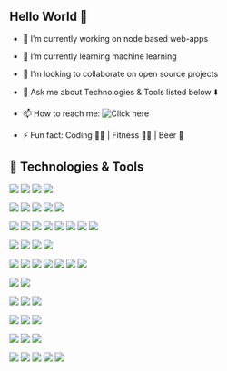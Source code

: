 ## Hello World 🚀

<!--
**ravindrasinghshah/ravindrasinghshah** is a ✨ _special_ ✨ repository because its `README.md` (this file) appears on your GitHub profile.

Here are some ideas to get you started:
-->
- 🔭 I’m currently working on node based web-apps
- 🌱 I’m currently learning machine learning
- 👯 I’m looking to collaborate on open source projects
- 💬 Ask me about Technologies & Tools listed below ⬇️
- 📫 How to reach me: ![Click here](https://ravindrasinghshah.web.app/#contact)

- ⚡ Fun fact: Coding 👨‍💻 | Fitness 🧘‍♂️ | Beer 🍺

## 🔧 Technologies & Tools
![](https://img.shields.io/badge/IDE-Visual_Studio_Code-informational?style=flat&logo=visual-studio-code&logoColor=white&color=007ACC)
![](https://img.shields.io/badge/IDE-Visual_Studio-informational?style=flat&logo=visual-studio&logoColor=white&color=5C2D91)
![](https://img.shields.io/badge/IDE-Android_Studio-informational?style=flat&logo=android-studio&logoColor=white&color=3DDC84)
![](https://img.shields.io/badge/IDE-Eclipse_IDE-informational?style=flat&logo=eclipse-ide&logoColor=white&color=2C2255)

![](https://img.shields.io/badge/Code-HTML5-informational?style=flat&logo=html5&logoColor=white&color=E34F26)
![](https://img.shields.io/badge/Code-CSS3-informational?style=flat&logo=css3&logoColor=white&color=1572B6)
![](https://img.shields.io/badge/Code-SASS-informational?style=flat&logo=sass&logoColor=white&color=CC6699)
![](https://img.shields.io/badge/Code-Bootstrap-informational?style=flat&logo=bootstrap&logoColor=white&color=7952B3)
![](https://img.shields.io/badge/Code-Material_UI-informational?style=flat&logo=material-ui&logoColor=white&color=0081CB)

![](https://img.shields.io/badge/Code-JavaScript-informational?style=flat&logo=javascript&logoColor=white&color=F7DF1E)
![](https://img.shields.io/badge/Code-JQuery-informational?style=flat&logo=jquery&logoColor=white&color=0769AD)
![](https://img.shields.io/badge/Code-React-informational?style=flat&logo=react&logoColor=white&color=61DAFB)
![](https://img.shields.io/badge/Code-Angular-informational?style=flat&logo=angular&logoColor=white&color=DD0031)
![](https://img.shields.io/badge/Code-Kendo-informational?style=flat&logo=javascript&logoColor=white&color=2bbc8a)
![](https://img.shields.io/badge/Code-PUG-informational?style=flat&logo=javascript&logoColor=white&color=2bbc8a)
![](https://img.shields.io/badge/Code-HandleBar-informational?style=flat&logo=javascript&logoColor=white&color=2bbc8a)
![](https://img.shields.io/badge/Code-TypeScript-informational?style=flat&logo=typescript&logoColor=white&color=3178C6)

![](https://img.shields.io/badge/Code-Node.JS-informational?style=flat&logo=node.js&logoColor=white&color=339933)
![](https://img.shields.io/badge/Code-.NET-informational?style=flat&logo=.net&logoColor=white&color=5C2D91)
![](https://img.shields.io/badge/Code-C_Sharp-informational?style=flat&logo=c-sharp&logoColor=white&color=239120)
![](https://img.shields.io/badge/Code-Python-informational?style=flat&logo=python&logoColor=white&color=3776AB)

![](https://img.shields.io/badge/DB-Microsoft_SQL_Server-informational?style=flat&logo=microsoft-sql-server&logoColor=white&color=CC2927)
![](https://img.shields.io/badge/DB-PostgreSQL-informational?style=flat&logo=postgresql&logoColor=white&color=336791)
![](https://img.shields.io/badge/DB-Oracle-informational?style=flat&logo=oracle&logoColor=white&color=F80000)
![](https://img.shields.io/badge/DB-Couchbase-informational?style=flat&logo=couchbase&logoColor=white&color=EA2328)
![](https://img.shields.io/badge/DB-Firestore-informational?style=flat&logo=firebase&logoColor=white&color=FFCA28)
![](https://img.shields.io/badge/DB-DocumentDB-informational?style=flat&logo=microsoft-azure&logoColor=white&color=0089D6)
![](https://img.shields.io/badge/DB-Airtable-informational?style=flat&logo=airtable&logoColor=white&color=18BFFF)

![](https://img.shields.io/badge/PM-NPM-informational?style=flat&logo=npm&logoColor=white&color=CB3837)
![](https://img.shields.io/badge/PM-NuGet-informational?style=flat&logo=nuget&logoColor=white&color=004880)

![](https://img.shields.io/badge/Tool-Grunt-informational?style=flat&logo=grunt&logoColor=white&color=FBA919)
![](https://img.shields.io/badge/Tool-Gulp-informational?style=flat&logo=gulp&logoColor=white&color=CF4647)
![](https://img.shields.io/badge/Tool-Webpack-informational?style=flat&logo=webpack&logoColor=white&color=8DD6F9)

![](https://img.shields.io/badge/SVN-Azure_DevOps-informational?style=flat&logo=azure-devops&logoColor=white&color=0078D7)
![](https://img.shields.io/badge/SVN-Git-informational?style=flat&logo=git&logoColor=white&color=F05032)
![](https://img.shields.io/badge/SVN-Bitbucket-informational?style=flat&logo=bitbucket&logoColor=white&color=0052CC)

![](https://img.shields.io/badge/Cloud-Digital_Ocean-informational?style=flat&logo=digitalocean&logoColor=white&color=0080FF)
![](https://img.shields.io/badge/Cloud-Firebase-informational?style=flat&logo=firebase&logoColor=white&color=FFCA28)
![](https://img.shields.io/badge/Cloud-Microsoft_Azure-informational?style=flat&logo=microsoft-azure&logoColor=white&color=0089D6)

![](https://img.shields.io/badge/Integration-DocuSign-informational?style=flat&logo=docusign&logoColor=white&color=FFCC22)
![](https://img.shields.io/badge/Integration-Twilio-informational?style=flat&logo=twilio&logoColor=white&color=F22F46)
![](https://img.shields.io/badge/Integration-PayPal-informational?style=flat&logo=paypal&logoColor=white&color=00457C)
![](https://img.shields.io/badge/Integration-Stripe-informational?style=flat&logo=stripe&logoColor=white&color=008CDD)
![](https://img.shields.io/badge/Integration-Google_APIs-informational?style=flat&logo=google&logoColor=white&color=4285F4)
